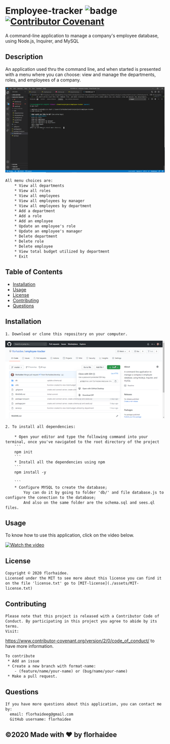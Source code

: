 # Employee-tracker ![badge](https://img.shields.io/badge/license-MIT-blue) [![Contributor Covenant](https://img.shields.io/badge/Contributor%20Covenant-v2.0%20adopted-ff69b4.svg)](code_of_conduct.md)
 A command-line application to manage a company's employee database, using Node.js, Inquirer, and MySQL

  ## Description 

  An application used thru the command line, and when started is presented with a menu where you can choose: view and manage the departments, roles, and employees of a company. 

  ![menu](./assets/images/menu.png)

    All menu choices are:
        * View all departments
        * View all roles
        * View all employees
        * View all employees by manager
        * View all employees by department
        * Add a department
        * Add a role
        * Add an employee
        * Update an employee's role
        * Update an employee's manager
        * Delete department
        * Delete role
        * Delete employee
        * View total budget utilized by department
        * Exit


  ## Table of Contents 
  * [Installation](#installation)
  * [Usage](#usage)
  * [License](#license)
  * [Contributing](#contributing)
  * [Questions](#questions)
  


  ## Installation

    1. Download or clone this repository on your computer.

   ![how download or clone repository](./assets/images/download.png)

    2. To install all dependencies:

        * Open your editor and type the following command into your terminal, once you've navigated to the root directory of the project
        ```
        npm init 
        ```
        * Install all the dependencies using npm
        ```
        npm install -y

        ```
        * Configure MYSQL to create the database;
            Yoy can do it by going to folder 'db/' and file database.js to configure the conection to the database;
            And also on the same folder are the schema.sql and sees.ql files.

  ## Usage

  To know how to use this application, click on the video below.

[![Watch the video](https://i.imgur.com/vPslnon.png)](https://drive.google.com/file/d/1phwEhTLNqaC0R0erAVkvcPVYAKt0vBLH/view )



  ## License

    Copyright © 2020 florhaidee. 
    Licensed under the MIT to see more about this license you can find it on the file 'license.txt' go to [MIT-license](./assets/MIT-license.txt) 


  ## Contributing 

    Please note that this project is released with a Contributor Code of Conduct. By participating in this project you agree to abide by its terms.
    Visit:
https://www.contributor-covenant.org/version/2/0/code_of_conduct/ to have more information.

    To contribute 
     * Add an issue
     * Create a new branch with format-name: 
        - (feature/name/your-name) or (bug/name/your-name) 
     * Make a pull request.


  ## Questions

    If you have more questions about this application, you can contact me by:
      email: florhaideeg@gmail.com
      GitHub username: florhaidee


  ## ©️2020  Made with ❤️ by florhaidee
